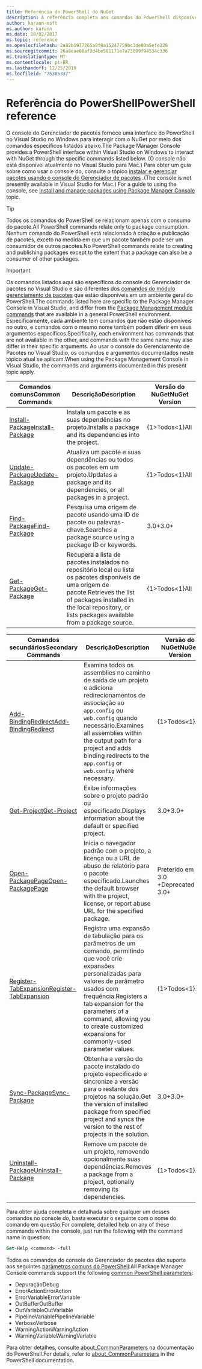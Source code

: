 ```yaml
---
title: Referência do PowerShell do NuGet
description: A referência completa aos comandos do PowerShell disponíveis no console do Gerenciador de pacotes NuGet no Visual Studio.
author: karann-msft
ms.author: karann
ms.date: 10/02/2017
ms.topic: reference
ms.openlocfilehash: 2a82b1977265a8f8a15247759bc3de80a5efe228
ms.sourcegitcommit: 26a8eae00af2d4be581171e7a73009f94534c336
ms.translationtype: MT
ms.contentlocale: pt-BR
ms.lasthandoff: 12/25/2019
ms.locfileid: "75385337"
---
```

# <a name="powershell-reference"></a><span data-ttu-id="7f47a-103">Referência do PowerShell</span><span class="sxs-lookup"><span data-stu-id="7f47a-103">PowerShell reference</span></span>

<span data-ttu-id="7f47a-104">O console do Gerenciador de pacotes fornece uma interface do PowerShell no Visual Studio no Windows para interagir com o NuGet por meio dos comandos específicos listados abaixo.</span><span class="sxs-lookup"><span data-stu-id="7f47a-104">The Package Manager Console provides a PowerShell interface within Visual Studio on Windows to interact with NuGet through the specific commands listed below.</span></span> <span data-ttu-id="7f47a-105">(O console não está disponível atualmente no Visual Studio para Mac.) Para obter um guia sobre como usar o console do, consulte o tópico [instalar e gerenciar pacotes usando o console do Gerenciador de pacotes](../consume-packages/install-use-packages-powershell.md) .</span><span class="sxs-lookup"><span data-stu-id="7f47a-105">(The console is not presently available in Visual Studio for Mac.) For a guide to using the console, see [Install and manage packages using Package Manager Console](../consume-packages/install-use-packages-powershell.md) topic.</span></span>

> [!Tip]
> <span data-ttu-id="7f47a-106">Todos os comandos do PowerShell se relacionam apenas com o consumo do pacote.</span><span class="sxs-lookup"><span data-stu-id="7f47a-106">All PowerShell commands relate only to package consumption.</span></span> <span data-ttu-id="7f47a-107">Nenhum comando do PowerShell está relacionado à criação e publicação de pacotes, exceto na medida em que um pacote também pode ser um consumidor de outros pacotes.</span><span class="sxs-lookup"><span data-stu-id="7f47a-107">No PowerShell commands relate to creating and publishing packages except to the extent that a package can also be a consumer of other packages.</span></span>

> [!Important]
> <span data-ttu-id="7f47a-108">Os comandos listados aqui são específicos do console do Gerenciador de pacotes no Visual Studio e são diferentes dos [comandos do módulo gerenciamento de pacotes](/powershell/module/packagemanagement/?view=powershell-6) que estão disponíveis em um ambiente geral do PowerShell.</span><span class="sxs-lookup"><span data-stu-id="7f47a-108">The commands listed here are specific to the Package Manager Console in Visual Studio, and differ from the [Package Management module commands](/powershell/module/packagemanagement/?view=powershell-6) that are available in a general PowerShell environment.</span></span> <span data-ttu-id="7f47a-109">Especificamente, cada ambiente tem comandos que não estão disponíveis no outro, e comandos com o mesmo nome também podem diferir em seus argumentos específicos.</span><span class="sxs-lookup"><span data-stu-id="7f47a-109">Specifically, each environment has commands that are not available in the other, and commands with the same name may also differ in their specific arguments.</span></span> <span data-ttu-id="7f47a-110">Ao usar o console do Gerenciamento de Pacotes no Visual Studio, os comandos e argumentos documentados neste tópico atual se aplicam.</span><span class="sxs-lookup"><span data-stu-id="7f47a-110">When using the Package Management Console in Visual Studio, the commands and arguments documented in this present topic apply.</span></span>

| <span data-ttu-id="7f47a-111">Comandos comuns</span><span class="sxs-lookup"><span data-stu-id="7f47a-111">Common Commands</span></span> | <span data-ttu-id="7f47a-112">Descrição</span><span class="sxs-lookup"><span data-stu-id="7f47a-112">Description</span></span> | <span data-ttu-id="7f47a-113">Versão do NuGet</span><span class="sxs-lookup"><span data-stu-id="7f47a-113">NuGet Version</span></span> |
| --- | --- | --- |
| [<span data-ttu-id="7f47a-114">Install-Package</span><span class="sxs-lookup"><span data-stu-id="7f47a-114">Install-Package</span></span>](ps-reference/ps-ref-install-package.md) | <span data-ttu-id="7f47a-115">Instala um pacote e as suas dependências no projeto.</span><span class="sxs-lookup"><span data-stu-id="7f47a-115">Installs a package and its dependencies into the project.</span></span> | <span data-ttu-id="7f47a-116">{1&gt;Todos&lt;1}</span><span class="sxs-lookup"><span data-stu-id="7f47a-116">All</span></span> |
| [<span data-ttu-id="7f47a-117">Update-Package</span><span class="sxs-lookup"><span data-stu-id="7f47a-117">Update-Package</span></span>](ps-reference/ps-ref-update-package.md) | <span data-ttu-id="7f47a-118">Atualiza um pacote e suas dependências ou todos os pacotes em um projeto.</span><span class="sxs-lookup"><span data-stu-id="7f47a-118">Updates a package and its dependencies, or all packages in a project.</span></span> | <span data-ttu-id="7f47a-119">{1&gt;Todos&lt;1}</span><span class="sxs-lookup"><span data-stu-id="7f47a-119">All</span></span> |
| [<span data-ttu-id="7f47a-120">Find-Package</span><span class="sxs-lookup"><span data-stu-id="7f47a-120">Find-Package</span></span>](ps-reference/ps-ref-find-package.md) | <span data-ttu-id="7f47a-121">Pesquisa uma origem de pacote usando uma ID de pacote ou palavras-chave.</span><span class="sxs-lookup"><span data-stu-id="7f47a-121">Searches a package source using a package ID or keywords.</span></span> | <span data-ttu-id="7f47a-122">3.0+</span><span class="sxs-lookup"><span data-stu-id="7f47a-122">3.0+</span></span> |
| [<span data-ttu-id="7f47a-123">Get-Package</span><span class="sxs-lookup"><span data-stu-id="7f47a-123">Get-Package</span></span>](ps-reference/ps-ref-get-package.md) | <span data-ttu-id="7f47a-124">Recupera a lista de pacotes instalados no repositório local ou lista os pacotes disponíveis de uma origem de pacote.</span><span class="sxs-lookup"><span data-stu-id="7f47a-124">Retrieves the list of packages installed in the local repository, or lists packages available from a package source.</span></span> | <span data-ttu-id="7f47a-125">{1&gt;Todos&lt;1}</span><span class="sxs-lookup"><span data-stu-id="7f47a-125">All</span></span> |

| <span data-ttu-id="7f47a-126">Comandos secundários</span><span class="sxs-lookup"><span data-stu-id="7f47a-126">Secondary Commands</span></span> | <span data-ttu-id="7f47a-127">Descrição</span><span class="sxs-lookup"><span data-stu-id="7f47a-127">Description</span></span> | <span data-ttu-id="7f47a-128">Versão do NuGet</span><span class="sxs-lookup"><span data-stu-id="7f47a-128">NuGet Version</span></span> |
| --- | --- | --- |
| [<span data-ttu-id="7f47a-129">Add-BindingRedirect</span><span class="sxs-lookup"><span data-stu-id="7f47a-129">Add-BindingRedirect</span></span>](ps-reference/ps-ref-add-bindingredirect.md) | <span data-ttu-id="7f47a-130">Examina todos os assemblies no caminho de saída de um projeto e adiciona redirecionamentos de associação ao `app.config` ou `web.config` quando necessário.</span><span class="sxs-lookup"><span data-stu-id="7f47a-130">Examines all assemblies within the output path for a project and adds binding redirects to the `app.config` or `web.config` where necessary.</span></span> | <span data-ttu-id="7f47a-131">{1&gt;Todos&lt;1}</span><span class="sxs-lookup"><span data-stu-id="7f47a-131">All</span></span> |
| [<span data-ttu-id="7f47a-132">Get-Project</span><span class="sxs-lookup"><span data-stu-id="7f47a-132">Get-Project</span></span>](ps-reference/ps-ref-get-project.md) | <span data-ttu-id="7f47a-133">Exibe informações sobre o projeto padrão ou especificado.</span><span class="sxs-lookup"><span data-stu-id="7f47a-133">Displays information about the default or specified project.</span></span> | <span data-ttu-id="7f47a-134">3.0+</span><span class="sxs-lookup"><span data-stu-id="7f47a-134">3.0+</span></span> |
| [<span data-ttu-id="7f47a-135">Open-PackagePage</span><span class="sxs-lookup"><span data-stu-id="7f47a-135">Open-PackagePage</span></span>](ps-reference/ps-ref-open-packagepage.md) | <span data-ttu-id="7f47a-136">Inicia o navegador padrão com o projeto, a licença ou a URL de abuso de relatório para o pacote especificado.</span><span class="sxs-lookup"><span data-stu-id="7f47a-136">Launches the default browser with the project, license, or report abuse URL for the specified package.</span></span> | <span data-ttu-id="7f47a-137">Preterido em 3.0 +</span><span class="sxs-lookup"><span data-stu-id="7f47a-137">Deprecated in 3.0+</span></span> |
| [<span data-ttu-id="7f47a-138">Register-TabExpansion</span><span class="sxs-lookup"><span data-stu-id="7f47a-138">Register-TabExpansion</span></span>](ps-reference/ps-ref-register-tabexpansion.md) | <span data-ttu-id="7f47a-139">Registra uma expansão de tabulação para os parâmetros de um comando, permitindo que você crie expansões personalizadas para valores de parâmetro usados com frequência.</span><span class="sxs-lookup"><span data-stu-id="7f47a-139">Registers a tab expansion for the parameters of a command, allowing you to create customized expansions for commonly-used parameter values.</span></span> | <span data-ttu-id="7f47a-140">{1&gt;Todos&lt;1}</span><span class="sxs-lookup"><span data-stu-id="7f47a-140">All</span></span> |
| [<span data-ttu-id="7f47a-141">Sync-Package</span><span class="sxs-lookup"><span data-stu-id="7f47a-141">Sync-Package</span></span>](ps-reference/ps-ref-sync-package.md) | <span data-ttu-id="7f47a-142">Obtenha a versão do pacote instalado do projeto especificado e sincronize a versão para o restante dos projetos na solução.</span><span class="sxs-lookup"><span data-stu-id="7f47a-142">Get the version of installed package from specified project and syncs the version to the rest of projects in the solution.</span></span> | <span data-ttu-id="7f47a-143">3.0+</span><span class="sxs-lookup"><span data-stu-id="7f47a-143">3.0+</span></span> |
| [<span data-ttu-id="7f47a-144">Uninstall-Package</span><span class="sxs-lookup"><span data-stu-id="7f47a-144">Uninstall-Package</span></span>](ps-reference/ps-ref-uninstall-package.md) | <span data-ttu-id="7f47a-145">Remove um pacote de um projeto, removendo opcionalmente suas dependências.</span><span class="sxs-lookup"><span data-stu-id="7f47a-145">Removes a package from a project, optionally removing its dependencies.</span></span> | <span data-ttu-id="7f47a-146">{1&gt;Todos&lt;1}</span><span class="sxs-lookup"><span data-stu-id="7f47a-146">All</span></span> |

<span data-ttu-id="7f47a-147">Para obter ajuda completa e detalhada sobre qualquer um desses comandos no console do, basta executar o seguinte com o nome do comando em questão:</span><span class="sxs-lookup"><span data-stu-id="7f47a-147">For complete, detailed help on any of these commands within the console, just run the following with the command name in question:</span></span>

```ps
Get-Help <command> -full
```

<span data-ttu-id="7f47a-148">Todos os comandos do console do Gerenciador de pacotes dão suporte aos seguintes [parâmetros comuns do PowerShell](https://go.microsoft.com/fwlink/?LinkID=113216):</span><span class="sxs-lookup"><span data-stu-id="7f47a-148">All Package Manager Console commands support the following [common PowerShell parameters](https://go.microsoft.com/fwlink/?LinkID=113216):</span></span>

- <span data-ttu-id="7f47a-149">Depuração</span><span class="sxs-lookup"><span data-stu-id="7f47a-149">Debug</span></span>
- <span data-ttu-id="7f47a-150">ErrorAction</span><span class="sxs-lookup"><span data-stu-id="7f47a-150">ErrorAction</span></span>
- <span data-ttu-id="7f47a-151">ErrorVariable</span><span class="sxs-lookup"><span data-stu-id="7f47a-151">ErrorVariable</span></span>
- <span data-ttu-id="7f47a-152">OutBuffer</span><span class="sxs-lookup"><span data-stu-id="7f47a-152">OutBuffer</span></span>
- <span data-ttu-id="7f47a-153">OutVariable</span><span class="sxs-lookup"><span data-stu-id="7f47a-153">OutVariable</span></span>
- <span data-ttu-id="7f47a-154">PipelineVariable</span><span class="sxs-lookup"><span data-stu-id="7f47a-154">PipelineVariable</span></span>
- <span data-ttu-id="7f47a-155">Verboso</span><span class="sxs-lookup"><span data-stu-id="7f47a-155">Verbose</span></span>
- <span data-ttu-id="7f47a-156">WarningAction</span><span class="sxs-lookup"><span data-stu-id="7f47a-156">WarningAction</span></span>
- <span data-ttu-id="7f47a-157">WarningVariable</span><span class="sxs-lookup"><span data-stu-id="7f47a-157">WarningVariable</span></span>

<span data-ttu-id="7f47a-158">Para obter detalhes, consulte [about_CommonParameters](https://go.microsoft.com/fwlink/?LinkID=113216) na documentação do PowerShell.</span><span class="sxs-lookup"><span data-stu-id="7f47a-158">For details, refer to [about_CommonParameters](https://go.microsoft.com/fwlink/?LinkID=113216) in the PowerShell documentation.</span></span>
